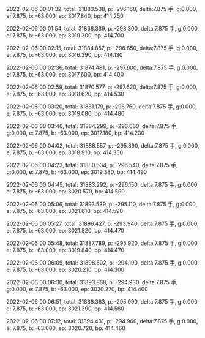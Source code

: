 2022-02-06 00:01:32, total: 31883.538, p: -296.160, delta:7.875 手, g:0.000, e: 7.875, b: -63.000, ep: 3017.840, bp: 414.250

2022-02-06 00:01:54, total: 31868.339, p: -298.300, delta:7.875 手, g:0.000, e: 7.875, b: -63.000, ep: 3019.300, bp: 414.700

2022-02-06 00:02:15, total: 31884.857, p: -296.650, delta:7.875 手, g:0.000, e: 7.875, b: -63.000, ep: 3016.390, bp: 414.130

2022-02-06 00:02:36, total: 31874.481, p: -297.600, delta:7.875 手, g:0.000, e: 7.875, b: -63.000, ep: 3017.600, bp: 414.400

2022-02-06 00:02:59, total: 31870.577, p: -297.620, delta:7.875 手, g:0.000, e: 7.875, b: -63.000, ep: 3018.620, bp: 414.530

2022-02-06 00:03:20, total: 31881.179, p: -296.760, delta:7.875 手, g:0.000, e: 7.875, b: -63.000, ep: 3019.080, bp: 414.480

2022-02-06 00:03:40, total: 31884.299, p: -296.660, delta:7.875 手, g:0.000, e: 7.875, b: -63.000, ep: 3017.180, bp: 414.230

2022-02-06 00:04:02, total: 31888.557, p: -295.890, delta:7.875 手, g:0.000, e: 7.875, b: -63.000, ep: 3018.910, bp: 414.350

2022-02-06 00:04:23, total: 31880.634, p: -296.540, delta:7.875 手, g:0.000, e: 7.875, b: -63.000, ep: 3019.380, bp: 414.490

2022-02-06 00:04:45, total: 31883.292, p: -296.150, delta:7.875 手, g:0.000, e: 7.875, b: -63.000, ep: 3020.570, bp: 414.590

2022-02-06 00:05:06, total: 31893.539, p: -295.110, delta:7.875 手, g:0.000, e: 7.875, b: -63.000, ep: 3021.610, bp: 414.590

2022-02-06 00:05:27, total: 31896.427, p: -293.940, delta:7.875 手, g:0.000, e: 7.875, b: -63.000, ep: 3021.820, bp: 414.470

2022-02-06 00:05:48, total: 31887.789, p: -295.920, delta:7.875 手, g:0.000, e: 7.875, b: -63.000, ep: 3019.840, bp: 414.470

2022-02-06 00:06:09, total: 31898.502, p: -294.190, delta:7.875 手, g:0.000, e: 7.875, b: -63.000, ep: 3020.210, bp: 414.300

2022-02-06 00:06:30, total: 31893.868, p: -294.930, delta:7.875 手, g:0.000, e: 7.875, b: -63.000, ep: 3020.270, bp: 414.400

2022-02-06 00:06:51, total: 31888.383, p: -295.090, delta:7.875 手, g:0.000, e: 7.875, b: -63.000, ep: 3021.390, bp: 414.560

2022-02-06 00:07:12, total: 31894.431, p: -294.960, delta:7.875 手, g:0.000, e: 7.875, b: -63.000, ep: 3020.720, bp: 414.460